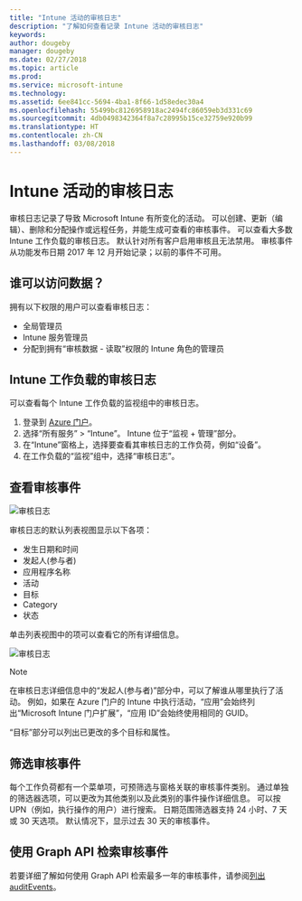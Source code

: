 ```yaml
---
title: "Intune 活动的审核日志"
description: "了解如何查看记录 Intune 活动的审核日志"
keywords: 
author: dougeby
manager: dougeby
ms.date: 02/27/2018
ms.topic: article
ms.prod: 
ms.service: microsoft-intune
ms.technology: 
ms.assetid: 6ee841cc-5694-4ba1-8f66-1d58edec30a4
ms.openlocfilehash: 55499bc8126958918ac2494fc86059eb3d331c69
ms.sourcegitcommit: 4db0498342364f8a7c28995b15ce32759e920b99
ms.translationtype: HT
ms.contentlocale: zh-CN
ms.lasthandoff: 03/08/2018
---
```

# <a name="audit-logs-for-intune-activities"></a>Intune 活动的审核日志
审核日志记录了导致 Microsoft Intune 有所变化的活动。 可以创建、更新（编辑）、删除和分配操作或远程任务，并能生成可查看的审核事件。 可以查看大多数 Intune 工作负载的审核日志。 默认针对所有客户启用审核且无法禁用。 审核事件从功能发布日期 2017 年 12 月开始记录；以前的事件不可用。

## <a name="who-can-access-the-data"></a>谁可以访问数据？
拥有以下权限的用户可以查看审核日志：
- 全局管理员
- Intune 服务管理员
- 分配到拥有“审核数据  - 读取”权限的 Intune 角色的管理员

## <a name="audit-logs-for-intune-workloads"></a>Intune 工作负载的审核日志
可以查看每个 Intune 工作负载的监视组中的审核日志。  
1. 登录到 [Azure 门户](https://portal.azure.com)。
2. 选择“所有服务” > “Intune”。 Intune 位于“监视 + 管理”部分。
3. 在“Intune”窗格上，选择要查看其审核日志的工作负荷，例如“设备”。
4. 在工作负载的“监视”组中，选择“审核日志”。

## <a name="review-audit-events"></a>查看审核事件
![审核日志](./media/monitor-audit-logs.png "审核日志")

审核日志的默认列表视图显示以下各项：    

- 发生日期和时间
- 发起人(参与者)
- 应用程序名称
- 活动
- 目标
- Category
- 状态

单击列表视图中的项可以查看它的所有详细信息。

![审核日志](./media/monitor-audit-log-detail.png "审核日志")

> [!Note]    
> 在审核日志详细信息中的“发起人(参与者)”部分中，可以了解谁从哪里执行了活动。 例如，如果在 Azure 门户的 Intune 中执行活动，“应用”会始终列出“Microsoft Intune 门户扩展”，“应用 ID”会始终使用相同的 GUID。 
>    
> “目标”部分可以列出已更改的多个目标和属性。  


## <a name="filter-audit-events"></a>筛选审核事件
每个工作负荷都有一个菜单项，可预筛选与窗格关联的审核事件类别。 通过单独的筛选器选项，可以更改为其他类别以及此类别的事件操作详细信息。 可以按 UPN（例如，执行操作的用户）进行搜索。 日期范围筛选器支持 24 小时、7 天或 30 天选项。 默认情况下，显示过去 30 天的审核事件。

## <a name="use-graph-api-to-retrieve-audit-events"></a>使用 Graph API 检索审核事件
若要详细了解如何使用 Graph API 检索最多一年的审核事件，请参阅[列出 auditEvents](https://developer.microsoft.com/en-us/graph/docs/api-reference/beta/api/intune_auditing_auditevent_list)。
